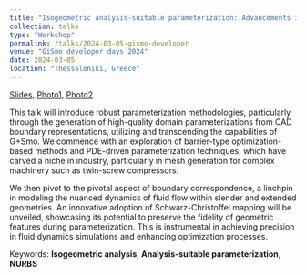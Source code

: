 ```yaml
---
title: "Isogeometric analysis-suitable parameterization: Advancements inside and outside G+Smo"
collection: talks
type: "Workshop"
permalink: /talks/2024-03-05-gismo-developer
venue: "GiSmo developer days 2024"
date: 2024-03-05
location: "Thessaloniki, Greece" 
---
```


[Slides](../files/pdf/slides/2024-03-05-gismo-developer/gismo2024.pdf),
[Photo1](../images/talks/2024-03-05-gismo-developers/gismo2024_1.JPG), 
[Photo2](../images/talks/2024-03-05-gismo-developers/gismo2024_2.JPG)

This talk will introduce robust parameterization methodologies, particularly through the generation of high-quality domain parameterizations from CAD boundary representations, utilizing and transcending the capabilities of G+Smo. We commence with an exploration of barrier-type optimization-based methods and PDE-driven parameterization techniques, which have carved a niche in industry, particularly in mesh generation for complex machinery such as twin-screw compressors.

We then pivot to the pivotal aspect of boundary correspondence, a linchpin in modeling the nuanced dynamics of fluid flow within slender and extended geometries. An innovative adoption of Schwarz-Christoffel mapping will be unveiled, showcasing its potential to preserve the fidelity of geometric features during parameterization. This is instrumental in achieving precision in fluid dynamics simulations and enhancing optimization processes.

Keywords: **Isogeometric analysis**, **Analysis-suitable parameterization**, **NURBS**